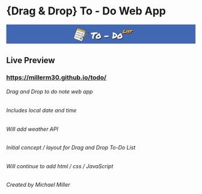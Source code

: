 # {Drag & Drop} To - Do Web App
![App Logo](images/todologo.jpg)
## Live Preview
### https://millerm30.github.io/todo/
###### Drag and Drop to do note web app
###### Includes local date and time
###### Will add weather API 
###### Initial concept / layout for Drag and Drop To-Do List 
###### Will continue to add html / css / JavaScript
###### Created by Michael Miller 
